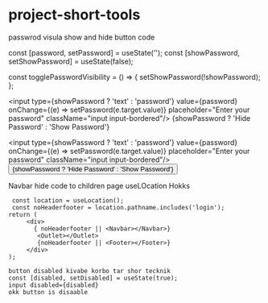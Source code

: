 # project-short-tools
passwrod visula show and hide button code 
 
   const [password, setPassword] = useState(''); const [showPassword, setShowPassword] = useState(false);

const togglePasswordVisibility = () => { setShowPassword(!showPassword); };

<input type={showPassword ? 'text' : 'password'} value={password} onChange={(e) => setPassword(e.target.value)} placeholder="Enter your password" className="input input-bordered"/> {showPassword ? 'Hide Password' : 'Show Password'}

 <input type={showPassword ? 'text' : 'password'} value={password} onChange={(e) => setPassword(e.target.value)} placeholder="Enter your password" 
 className="input input-bordered"/>
 <button onClick={togglePasswordVisibility}>{showPassword ? 'Hide Password' : 'Show Password'}</button>
 
 Navbar hide code to children page useLOcation Hokks
 
     const location = useLocation();
     const noHeaderfooter = location.pathname.includes('login');
    return (
         <div>
           { noHeaderfooter || <Navbar></Navbar>}
            <Outlet></Outlet>
            {noHeaderfooter || <Footer></Footer>}
         </div>
    );
    
    button disabled kivabe korbo tar shor tecknik 
    const [disabled, setDisabled] = useState(true);
    input disabled={disabled}
    okk button is disaable
